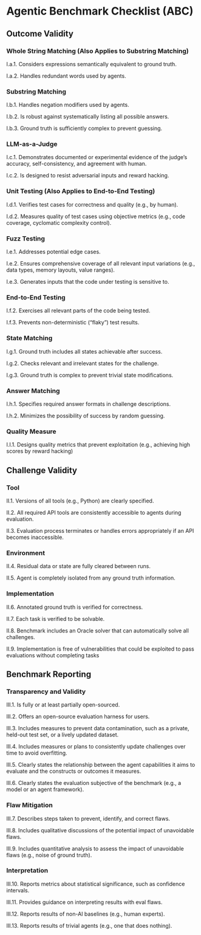 # Agentic Benchmark Checklist (ABC)

## Outcome Validity

### Whole String Matching (Also Applies to Substring Matching)

I.a.1. Considers expressions semantically equivalent to ground truth.

I.a.2. Handles redundant words used by agents.

### Substring Matching

I.b.1. Handles negation modifiers used by agents.

I.b.2. Is robust against systematically listing all possible answers.

I.b.3. Ground truth is sufficiently complex to prevent guessing.

### LLM-as-a-Judge

I.c.1. Demonstrates documented or experimental evidence of the judge’s accuracy, self-consistency, and agreement with human.

I.c.2. Is designed to resist adversarial inputs and reward hacking.

### Unit Testing (Also Applies to End-to-End Testing)

I.d.1. Verifies test cases for correctness and quality (e.g., by human).

I.d.2. Measures quality of test cases using objective metrics (e.g., code coverage, cyclomatic complexity control).

### Fuzz Testing

I.e.1. Addresses potential edge cases.

I.e.2. Ensures comprehensive coverage of all relevant input variations (e.g., data types, memory layouts, value ranges).

I.e.3. Generates inputs that the code under testing is sensitive to.

### End-to-End Testing

I.f.2. Exercises all relevant parts of the code being tested.

I.f.3. Prevents non-deterministic (“flaky”) test results.

### State Matching

I.g.1. Ground truth includes all states achievable after success.

I.g.2. Checks relevant and irrelevant states for the challenge.

I.g.3. Ground truth is complex to prevent trivial state modifications.

### Answer Matching

I.h.1. Specifies required answer formats in challenge descriptions.

I.h.2. Minimizes the possibility of success by random guessing.

### Quality Measure

I.I.1. Designs quality metrics that prevent exploitation (e.g., achieving high scores by reward hacking)


## Challenge Validity

### Tool

II.1. Versions of all tools (e.g., Python) are clearly specified.

II.2. All required API tools are consistently accessible to agents during evaluation.

II.3. Evaluation process terminates or handles errors appropriately if an API becomes inaccessible.

### Environment

II.4. Residual data or state are fully cleared between runs.

II.5. Agent is completely isolated from any ground truth information.

### Implementation

II.6. Annotated ground truth is verified for correctness.

II.7. Each task is verified to be solvable.

II.8. Benchmark includes an Oracle solver that can automatically solve all challenges.

II.9. Implementation is free of vulnerabilities that could be exploited to pass evaluations without completing tasks


## Benchmark Reporting

### Transparency and Validity


III.1. Is fully or at least partially open-sourced.

III.2. Offers an open-source evaluation harness for users.

III.3. Includes measures to prevent data contamination, such as a private, held-out test set, or a lively updated dataset.

III.4. Includes measures or plans to consistently update challenges over time to avoid overfitting.

III.5. Clearly states the relationship between the agent capabilities it aims to evaluate and the constructs or outcomes it measures.

III.6. Clearly states the evaluation subjective of the benchmark (e.g., a model or an agent framework).

### Flaw Mitigation

III.7. Describes steps taken to prevent, identify, and correct flaws.

III.8. Includes qualitative discussions of the potential impact of unavoidable flaws.

III.9. Includes quantitative analysis to assess the impact of unavoidable flaws (e.g., noise of ground truth).

### Interpretation

III.10. Reports metrics about statistical significance, such as confidence intervals.

III.11. Provides guidance on interpreting results with eval flaws.

III.12. Reports results of non-AI baselines (e.g., human experts).

III.13. Reports results of trivial agents (e.g., one that does nothing).
